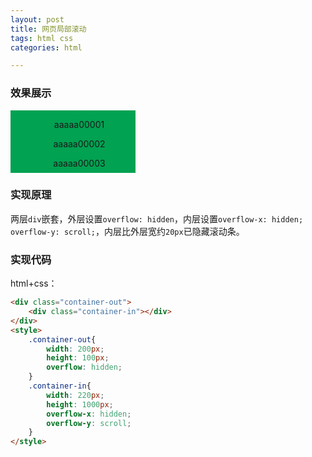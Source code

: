 ```yaml
---
layout: post
title: 网页局部滚动
tags: html css
categories: html

---
```



### 效果展示
<div class="scroll-container-out">
    <div class="scroll-container-in">
        <p class="scroll-content">aaaaa00001</p>
        <p class="scroll-content">aaaaa00002</p>
        <p class="scroll-content">aaaaa00003</p>
        <p class="scroll-content">aaaaa00004</p>
        <p class="scroll-content">aaaaa00005</p>
        <p class="scroll-content">aaaaa00006</p>
        <p class="scroll-content">aaaaa00007</p>
        <p class="scroll-content">aaaaa00008</p>
        <p class="scroll-content">aaaaa00009</p>
        <p class="scroll-content">aaaaa00010</p>
        <p class="scroll-content">aaaaa00011</p>
        <p class="scroll-content">aaaaa00012</p>
        <p class="scroll-content">aaaaa00013</p>
        <p class="scroll-content">aaaaa00014</p>
        <p class="scroll-content">aaaaa00015</p>
        <p class="scroll-content">aaaaa00016</p>
        <p class="scroll-content">aaaaa00017</p>
        <p class="scroll-content">aaaaa00018</p>
        <p class="scroll-content">aaaaa00019</p>
        <p class="scroll-content">aaaaa00020</p>
    </div>
</div>
<style>
    .scroll-container-out{
        width: 200px;
        height: 100px;
        overflow: hidden;
    }
    .scroll-container-in{
        width: 220px;
        height: 1000px;
        overflow-x: hidden;
        overflow-y: scroll;
        background-color: #01a252;
    }
    .scroll-content{
        text-align: center;
    }
</style>


### 实现原理

两层`div`嵌套，外层设置`overflow: hidden`，内层设置`overflow-x: hidden; overflow-y: scroll;`，内层比外层宽约`20px`已隐藏滚动条。


### 实现代码

html+css：
```html
<div class="container-out">
    <div class="container-in"></div>
</div>
<style>
    .container-out{
        width: 200px;
        height: 100px;
        overflow: hidden;
    }
    .container-in{
        width: 220px;
        height: 1000px;
        overflow-x: hidden;
        overflow-y: scroll;
    }
</style>
```